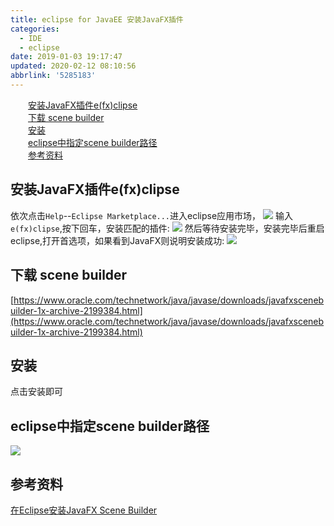 ```yaml
---
title: eclipse for JavaEE 安装JavaFX插件
categories: 
  - IDE
  - eclipse
date: 2019-01-03 19:17:47
updated: 2020-02-12 08:10:56
abbrlink: '5285183'
---
```

<div id='my_toc'><a href="/blog/5285183/#安装JavaFX插件e-fx-clipse" class="header_2">安装JavaFX插件e(fx)clipse</a>&nbsp;<br><a href="/blog/5285183/#下载-scene-builder" class="header_2">下载 scene builder</a>&nbsp;<br><a href="/blog/5285183/#安装" class="header_2">安装</a>&nbsp;<br><a href="/blog/5285183/#eclipse中指定scene-builder路径" class="header_2">eclipse中指定scene builder路径</a>&nbsp;<br><a href="/blog/5285183/#参考资料" class="header_2">参考资料</a>&nbsp;<br></div>
<style>.header_1{margin-left: 1em;}.header_2{margin-left: 2em;}.header_3{margin-left: 3em;}.header_4{margin-left: 4em;}.header_5{margin-left: 5em;}.header_6{margin-left: 6em;}</style>
<!--more-->
<script>if (navigator.platform.search('arm')==-1){document.getElementById('my_toc').style.display = 'none';}var e,p = document.getElementsByTagName('p');while (p.length>0) {e = p[0];e.parentElement.removeChild(e);}</script>

<!--end-->
## 安装JavaFX插件e(fx)clipse ##
依次点击`Help`--`Eclipse Marketplace...`进入eclipse应用市场，
![](https://image-1257720033.cos.ap-shanghai.myqcloud.com/blog/Java/IDESetting/eclipse/JavaFX/1.png)
输入`e(fx)clipse`,按下回车，安装匹配的插件:
![](https://image-1257720033.cos.ap-shanghai.myqcloud.com/blog/Java/IDESetting/eclipse/JavaFX/2.png)
然后等待安装完毕，安装完毕后重启eclipse,打开首选项，如果看到JavaFX则说明安装成功:
![](https://image-1257720033.cos.ap-shanghai.myqcloud.com/blog/Java/IDESetting/eclipse/JavaFX/3.png)
## 下载 scene builder ##
[https://www.oracle.com/technetwork/java/javase/downloads/javafxscenebuilder-1x-archive-2199384.html](https://www.oracle.com/technetwork/java/javase/downloads/javafxscenebuilder-1x-archive-2199384.html)
## 安装 ##
点击安装即可
## eclipse中指定scene builder路径 ##
![](https://image-1257720033.cos.ap-shanghai.myqcloud.com/blog/Java/IDESetting/eclipse/JavaFX/4.png)
## 参考资料 ##
[在Eclipse安装JavaFX Scene Builder ](https://www.yiibai.com/javafx/install-javafx-scene-builder-into-eclipse.html)
